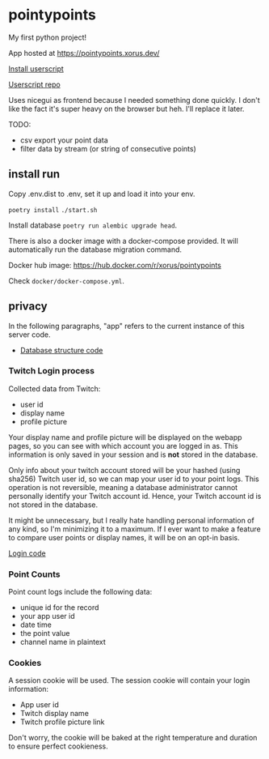 # pointypoints

My first python project!

App hosted at https://pointypoints.xorus.dev/

[Install userscript](https://pointypoints.xorus.dev/userscript/twitch-channel-points-logger.user.js?nocache)

[Userscript repo](https://github.com/xorus/twitch-channel-points-logger)

Uses nicegui as frontend because I needed something done quickly. I don't like the fact it's super heavy on the browser
but heh. I'll replace it later.

TODO:

- csv export your point data
- filter data by stream (or string of consecutive points)

## install run

Copy .env.dist to .env, set it up and load it into your env.

`poetry install`
`./start.sh`

Install database `poetry run alembic upgrade head`.

There is also a docker image with a docker-compose provided. It will automatically run the database migration command.

Docker hub image: https://hub.docker.com/r/xorus/pointypoints

Check `docker/docker-compose.yml`.

## privacy

In the following paragraphs, "app" refers to the current instance of this server code.

- [Database structure code](https://github.com/xorus/pointypoints/blob/main/app/db/models.py)

### Twitch Login process

Collected data from Twitch:

- user id
- display name
- profile picture

Your display name and profile picture will be displayed on the webapp pages, so you can see with which account you are
logged in as. This information is only saved in your session and is **not** stored in the database.

Only info about your twitch account stored will be your hashed (using sha256) Twitch user id, so we can map your user id
to your point logs. This operation is not reversible, meaning a database administrator cannot personally identify your
Twitch account id. Hence, your Twitch account id is not stored in the database.

It might be unnecessary, but I really hate handling personal information of any kind, so I'm minimizing it to a maximum.
If I ever want to make a feature to compare user points or display names, it will be on an opt-in basis.

[Login code](https://github.com/xorus/pointypoints/blob/main/app/security.py)

### Point Counts

Point count logs include the following data:

- unique id for the record
- your app user id
- date time
- the point value
- channel name in plaintext

### Cookies

A session cookie will be used. The session cookie will contain your login information:

- App user id
- Twitch display name
- Twitch profile picture link

Don't worry, the cookie will be baked at the right temperature and duration to ensure perfect cookieness.
